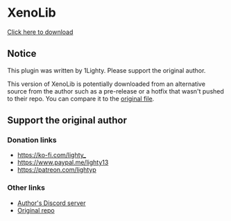 # XenoLib

[Click here to download](1XenoLib.plugin.js?raw=true)

## Notice

This plugin was written by 1Lighty. Please support the original author.

This version of XenoLib is potentially downloaded from an alternative source from the author such as a pre-release or a hotfix that wasn't pushed to their repo. You can compare it to the [original file](https://raw.githubusercontent.com/1Lighty/BetterDiscordPlugins/master/Plugins/1XenoLib.plugin.js).

## Support the original author

### Donation links

- <https://ko-fi.com/lighty_>
- <https://www.paypal.me/lighty13>
- <https://patreon.com/lightyp>

### Other links

- [Author's Discord server](https://discord.gg/NYvWdN5/)
- [Original repo](https://github.com/1Lighty/BetterDiscordPlugins/)
